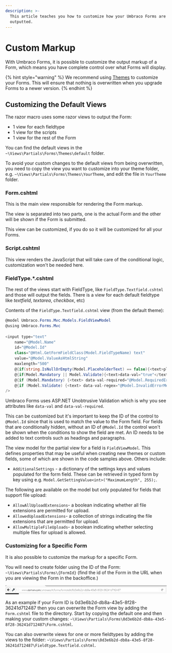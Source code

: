```yaml
---
description: >-
  This article teaches you how to customize how your Umbraco Forms are
  outputted.
---
```


# Custom Markup

With Umbraco Forms, it is possible to customize the output markup of a Form, which means you have complete control over what Forms will display.

{% hint style="warning" %}
We recommend using [Themes](themes.md) to customize your Forms. This will ensure that nothing is overwritten when you upgrade Forms to a newer version.
{% endhint %}

## Customizing the Default Views

The razor macro uses some razor views to output the Form:

* 1 view for each fieldtype
* 1 view for the scripts
* 1 view for the rest of the Form

You can find the default views in the `~\Views\Partials\Forms\Themes\default` folder.

To avoid your custom changes to the default views from being overwritten, you need to copy the view you want to customize into your theme folder, e.g. `~\Views\Partials\Forms\Themes\YourTheme`, and edit the file in `YourTheme` folder.

### Form.cshtml

This is the main view responsible for rendering the Form markup.

The view is separated into two parts, one is the actual Form and the other will be shown if the Form is submitted.

This view can be customized, if you do so it will be customized for all your Forms.

### Script.cshtml

This view renders the JavaScript that will take care of the conditional logic, customization won't be needed here.

### FieldType.\*.cshtml

The rest of the views start with FieldType, like `FieldType.Textfield.cshtml` and those will output the fields. There is a view for each default fieldtype like _textfield_, _textarea_, _checkbox_, etc)

Contents of the `FieldType.Textfield.cshtml` view (from the default theme):

```csharp
@model Umbraco.Forms.Mvc.Models.FieldViewModel
@using Umbraco.Forms.Mvc

<input type="text"
    name="@Model.Name"
    id="@Model.Id"
    class="@Html.GetFormFieldClass(Model.FieldTypeName) text"
    value="@Model.ValueAsHtmlString"
    maxlength="500"
    @{if(string.IsNullOrEmpty(Model.PlaceholderText) == false){<text>placeholder="@Model.PlaceholderText"</text>}}
    @{if(Model.Mandatory || Model.Validate){<text>data-val="true"</text>}}
    @{if (Model.Mandatory) {<text> data-val-required="@Model.RequiredErrorMessage"</text>}}
    @{if (Model.Validate) {<text> data-val-regex="@Model.InvalidErrorMessage" data-val-regex-pattern="@Html.Raw(Model.Regex)"</text>}}
/>
```

Umbraco Forms uses ASP.NET Unobtrusive Validation which is why you see attributes like `data-val` and `data-val-required`.

This can be customized but it's important to keep the ID of the control to `@Model.Id` since that is used to match the value to the Form field. For fields that are conditionally hidden, without an ID of `@Model.Id` the control won't be shown when the conditions to show the field are met. An ID needs to be added to text controls such as headings and paragraphs.

The view model for the partial view for a field is `FieldViewModel`. This defines properties that may be useful when creating new themes or custom fields, some of which are shown in the code samples above. Others include:

* `AdditionalSettings` - a dictionary of the settings keys and values populated for the form field. These can be retrieved in typed form by key using e.g. `Model.GetSettingValue<int>("MaximumLength", 255);`.

The following are available on the model but only populated for fields that support file upload:

* `AllowAllUploadExtensions`- a boolean indicating whether all file extensions are permitted for upload.
* `AllowedUploadExtensions`- a collection of strings indicating the file extensions that are permitted for upload.
* `AllowMultipleFileUploads`- a boolean indicating whether selecting multiple files for upload is allowed.

### Customizing for a Specific Form

It is also possible to customize the markup for a specific Form.

You will need to create folder using the ID of the Form: `~\Views\Partials\Forms\{FormId}` (find the id of the Form in the URL when you are viewing the Form in the backoffice.)

![Form GUID](../../../10/umbraco-forms/developer/images/form-guid.png)

As an example if your Form ID is 0d3e6b2d-db8a-43e5-8f28-36241d712487 then you can overwrite the Form view by adding the `Form.cshtml` file to the directory. Start by copying the default one and then making your custom changes: `~\Views\Partials\Forms\0d3e6b2d-db8a-43e5-8f28-36241d712487\Form.cshtml`.

You can also overwrite views for one or more fieldtypes by adding the views to the folder: `~\Views\Partials\Forms\0d3e6b2d-db8a-43e5-8f28-36241d712487\Fieldtype.Textfield.cshtml`.
